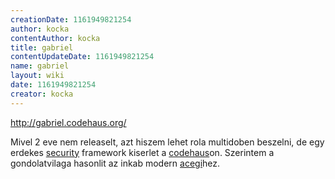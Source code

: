```yaml
---
creationDate: 1161949821254 
author: kocka 
contentAuthor: kocka 
title: gabriel 
contentUpdateDate: 1161949821254 
name: gabriel 
layout: wiki 
date: 1161949821254 
creator: kocka 
---
```

http://gabriel.codehaus.org/

Mivel 2 eve nem releaselt, azt hiszem lehet rola multidoben beszelni, de egy erdekes [security](security.html) framework kiserlet a [codehaus](codehaus.html)on. Szerintem a gondolatvilaga hasonlit az inkab modern [acegi](acegi.html)hez.
